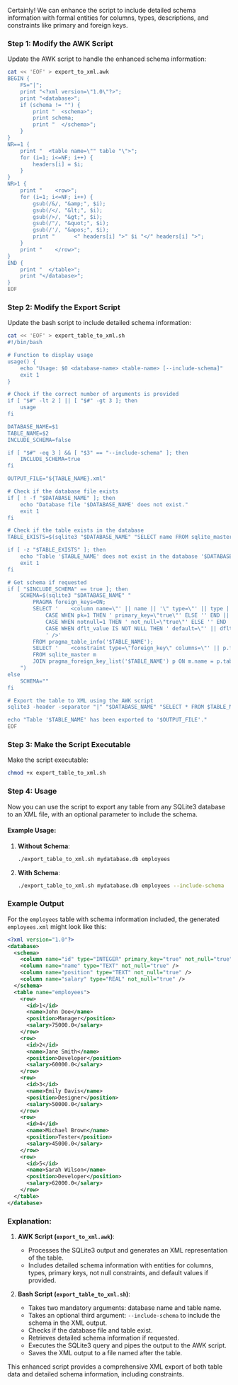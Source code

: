 Certainly! We can enhance the script to include detailed schema information with formal entities for columns, types, descriptions, and constraints like primary and foreign keys.

### Step 1: Modify the AWK Script

Update the AWK script to handle the enhanced schema information:

```bash
cat << 'EOF' > export_to_xml.awk
BEGIN {
    FS="|";
    print "<?xml version=\"1.0\"?>";
    print "<database>";
    if (schema != "") {
        print "  <schema>";
        print schema;
        print "  </schema>";
    }
}
NR==1 {
    print "  <table name=\"" table "\">";
    for (i=1; i<=NF; i++) {
        headers[i] = $i;
    }
}
NR>1 {
    print "    <row>";
    for (i=1; i<=NF; i++) {
        gsub(/&/, "&amp;", $i);
        gsub(/</, "&lt;", $i);
        gsub(/>/, "&gt;", $i);
        gsub(/"/, "&quot;", $i);
        gsub(/'/, "&apos;", $i);
        print "      <" headers[i] ">" $i "</" headers[i] ">";
    }
    print "    </row>";
}
END {
    print "  </table>";
    print "</database>";
}
EOF
```

### Step 2: Modify the Export Script

Update the bash script to include detailed schema information:

```bash
cat << 'EOF' > export_table_to_xml.sh
#!/bin/bash

# Function to display usage
usage() {
    echo "Usage: $0 <database-name> <table-name> [--include-schema]"
    exit 1
}

# Check if the correct number of arguments is provided
if [ "$#" -lt 2 ] || [ "$#" -gt 3 ]; then
    usage
fi

DATABASE_NAME=$1
TABLE_NAME=$2
INCLUDE_SCHEMA=false

if [ "$#" -eq 3 ] && [ "$3" == "--include-schema" ]; then
    INCLUDE_SCHEMA=true
fi

OUTPUT_FILE="${TABLE_NAME}.xml"

# Check if the database file exists
if [ ! -f "$DATABASE_NAME" ]; then
    echo "Database file '$DATABASE_NAME' does not exist."
    exit 1
fi

# Check if the table exists in the database
TABLE_EXISTS=$(sqlite3 "$DATABASE_NAME" "SELECT name FROM sqlite_master WHERE type='table' AND name='$TABLE_NAME';")

if [ -z "$TABLE_EXISTS" ]; then
    echo "Table '$TABLE_NAME' does not exist in the database '$DATABASE_NAME'."
    exit 1
fi

# Get schema if requested
if [ "$INCLUDE_SCHEMA" == true ]; then
    SCHEMA=$(sqlite3 "$DATABASE_NAME" "
        PRAGMA foreign_keys=ON;
        SELECT '    <column name=\"' || name || '\" type=\"' || type || '\"' || 
            CASE WHEN pk=1 THEN ' primary_key=\"true\"' ELSE '' END || 
            CASE WHEN notnull=1 THEN ' not_null=\"true\"' ELSE '' END || 
            CASE WHEN dflt_value IS NOT NULL THEN ' default=\"' || dflt_value || '\"' ELSE '' END || 
            ' />' 
        FROM pragma_table_info('$TABLE_NAME');
        SELECT '    <constraint type=\"foreign_key\" columns=\"' || p.from || '\" references_table=\"' || m.name || '\" references_column=\"' || p.to || '\" />'
        FROM sqlite_master m
        JOIN pragma_foreign_key_list('$TABLE_NAME') p ON m.name = p.table;
    ")
else
    SCHEMA=""
fi

# Export the table to XML using the AWK script
sqlite3 -header -separator "|" "$DATABASE_NAME" "SELECT * FROM $TABLE_NAME;" | awk -v table=$TABLE_NAME -v schema="$SCHEMA" -f export_to_xml.awk > "$OUTPUT_FILE"

echo "Table '$TABLE_NAME' has been exported to '$OUTPUT_FILE'."
EOF
```

### Step 3: Make the Script Executable

Make the script executable:

```bash
chmod +x export_table_to_xml.sh
```

### Step 4: Usage

Now you can use the script to export any table from any SQLite3 database to an XML file, with an optional parameter to include the schema.

#### Example Usage:

1. **Without Schema**:
    ```bash
    ./export_table_to_xml.sh mydatabase.db employees
    ```

2. **With Schema**:
    ```bash
    ./export_table_to_xml.sh mydatabase.db employees --include-schema
    ```

### Example Output

For the `employees` table with schema information included, the generated `employees.xml` might look like this:

```xml
<?xml version="1.0"?>
<database>
  <schema>
    <column name="id" type="INTEGER" primary_key="true" not_null="true" />
    <column name="name" type="TEXT" not_null="true" />
    <column name="position" type="TEXT" not_null="true" />
    <column name="salary" type="REAL" not_null="true" />
  </schema>
  <table name="employees">
    <row>
      <id>1</id>
      <name>John Doe</name>
      <position>Manager</position>
      <salary>75000.0</salary>
    </row>
    <row>
      <id>2</id>
      <name>Jane Smith</name>
      <position>Developer</position>
      <salary>60000.0</salary>
    </row>
    <row>
      <id>3</id>
      <name>Emily Davis</name>
      <position>Designer</position>
      <salary>50000.0</salary>
    </row>
    <row>
      <id>4</id>
      <name>Michael Brown</name>
      <position>Tester</position>
      <salary>45000.0</salary>
    </row>
    <row>
      <id>5</id>
      <name>Sarah Wilson</name>
      <position>Developer</position>
      <salary>62000.0</salary>
    </row>
  </table>
</database>
```

### Explanation:

1. **AWK Script (`export_to_xml.awk`)**:
    - Processes the SQLite3 output and generates an XML representation of the table.
    - Includes detailed schema information with entities for columns, types, primary keys, not null constraints, and default values if provided.

2. **Bash Script (`export_table_to_xml.sh`)**:
    - Takes two mandatory arguments: database name and table name.
    - Takes an optional third argument: `--include-schema` to include the schema in the XML output.
    - Checks if the database file and table exist.
    - Retrieves detailed schema information if requested.
    - Executes the SQLite3 query and pipes the output to the AWK script.
    - Saves the XML output to a file named after the table.

This enhanced script provides a comprehensive XML export of both table data and detailed schema information, including constraints.
